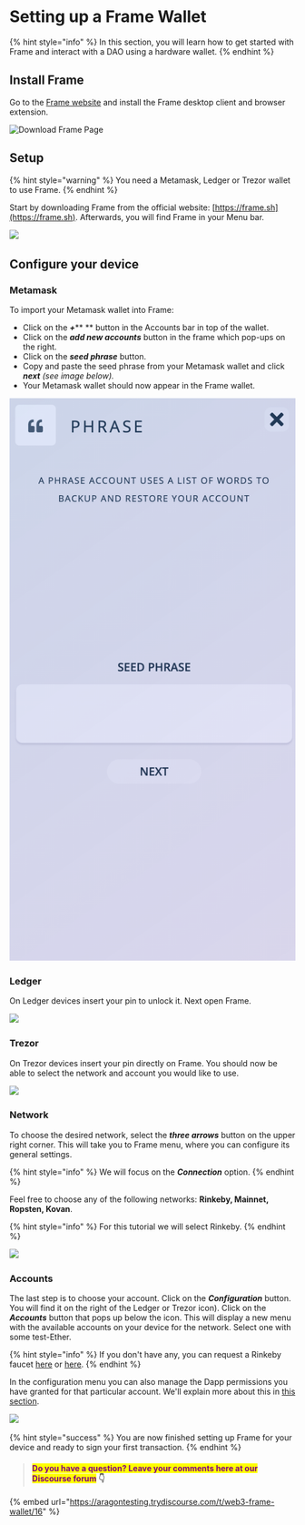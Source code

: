 # Setting up a Frame Wallet

{% hint style="info" %}
In this section, you will learn how to get started with Frame and interact with a DAO using a hardware wallet.
{% endhint %}

## **Install Frame**

Go to the [Frame website](https://frame.sh) and install the Frame desktop client and browser extension.

![Download Frame Page](https://d33v4339jhl8k0.cloudfront.net/docs/assets/5c98a4fe0428633d2cf3fcf7/images/5d8bcfb504286364bc8f9089/file-RW9LeLOUHS.png)

## Setup

{% hint style="warning" %}
You need a Metamask, Ledger or Trezor wallet to use Frame.&#x20;
{% endhint %}

Start by downloading Frame from the official website: [https://frame.sh](https://frame.sh). Afterwards, you will find Frame in your Menu bar.

![](https://hack.aragon.org/docs/assets/frame/frame-intro.gif)

## Configure your device <a href="#configure-your-device" id="configure-your-device"></a>

### **Metamask**

To import your Metamask wallet into Frame:

* Click on the _**+**_** ** button in the Accounts bar in top of the wallet.
* Click on the _**add new accounts**_ button in the frame which pop-ups on the right.
* Click on the _**seed phrase**_ button.
* Copy and paste the seed phrase from your Metamask wallet and click _**next** (see image below)._
* Your Metamask wallet should now appear in the Frame wallet.

![](<../../.gitbook/assets/Screenshot 2022-02-23 at 17.04.36.png>)

### **Ledger**

On Ledger devices insert your pin to unlock it. Next open Frame.

![](https://hack.aragon.org/docs/assets/frame/frame-ledger.gif)

### **Trezor**

On Trezor devices insert your pin directly on Frame. You should now be able to select the network and account you would like to use.



![](https://hack.aragon.org/docs/assets/frame/frame-trezor.gif)

### **Network**

To choose the desired network, select the _**three arrows**_ button on the upper right corner. This will take you to Frame menu, where you can configure its general settings.&#x20;

{% hint style="info" %}
We will focus on the _**Connection**_ option.&#x20;
{% endhint %}

Feel free to choose any of the following networks: **Rinkeby, Mainnet, Ropsten, Kovan**.

{% hint style="info" %}
For this tutorial we will select Rinkeby.
{% endhint %}

![](https://hack.aragon.org/docs/assets/frame/frame-app-menu.gif)

### **Accounts**

The last step is to choose your account. Click on the _**Configuration**_ button. You will find it on the right of the Ledger or Trezor icon). Click on the _**Accounts**_ button that pops up below the icon. This will display a new menu with the available accounts on your device for the network. Select one with some test-Ether.

{% hint style="info" %}
&#x20;If you don't have any, you can request a Rinkeby faucet [here](https://faucet.rinkeby.io) or [here](https://faucets.chain.link/rinkeby).
{% endhint %}

In the configuration menu you can also manage the Dapp permissions you have granted for that particular account. We'll explain more about this in [this section](../../developers/tools/the-basics/setting-up-a-frame-wallet/frame.md).

![](https://hack.aragon.org/docs/assets/frame/frame-accounts.gif)

{% hint style="success" %}
You are now finished setting up Frame for your device and ready to sign your first transaction.
{% endhint %}

> #### <mark style="color:purple;">Do you have a question? Leave your comments here at our Discourse forum</mark> 👇

{% embed url="https://aragontesting.trydiscourse.com/t/web3-frame-wallet/16" %}
